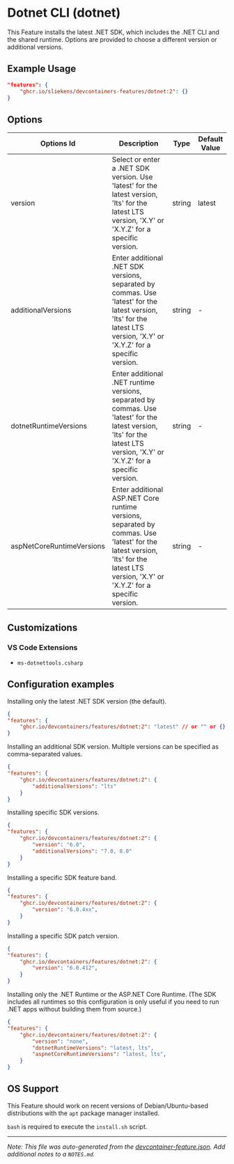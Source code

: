 
# Dotnet CLI (dotnet)

This Feature installs the latest .NET SDK, which includes the .NET CLI and the shared runtime. Options are provided to choose a different version or additional versions.

## Example Usage

```json
"features": {
    "ghcr.io/sliekens/devcontainers-features/dotnet:2": {}
}
```

## Options

| Options Id | Description | Type | Default Value |
|-----|-----|-----|-----|
| version | Select or enter a .NET SDK version. Use 'latest' for the latest version, 'lts' for the latest LTS version, 'X.Y' or 'X.Y.Z' for a specific version. | string | latest |
| additionalVersions | Enter additional .NET SDK versions, separated by commas. Use 'latest' for the latest version, 'lts' for the latest LTS version, 'X.Y' or 'X.Y.Z' for a specific version. | string | - |
| dotnetRuntimeVersions | Enter additional .NET runtime versions, separated by commas. Use 'latest' for the latest version, 'lts' for the latest LTS version, 'X.Y' or 'X.Y.Z' for a specific version. | string | - |
| aspNetCoreRuntimeVersions | Enter additional ASP.NET Core runtime versions, separated by commas. Use 'latest' for the latest version, 'lts' for the latest LTS version, 'X.Y' or 'X.Y.Z' for a specific version. | string | - |

## Customizations

### VS Code Extensions

- `ms-dotnettools.csharp`

## Configuration examples

Installing only the latest .NET SDK version (the default).

``` json
{
"features": {
    "ghcr.io/devcontainers/features/dotnet:2": "latest" // or "" or {}
}
```

Installing an additional SDK version. Multiple versions can be specified as comma-separated values.

``` json
{
"features": {
    "ghcr.io/devcontainers/features/dotnet:2": {
        "additionalVersions": "lts"
    }
}
```

Installing specific SDK versions.

``` json
{
"features": {
    "ghcr.io/devcontainers/features/dotnet:2": {
        "version": "6.0",
        "additionalVersions": "7.0, 8.0"
    }
}
```

Installing a specific SDK feature band.

``` json
{
"features": {
    "ghcr.io/devcontainers/features/dotnet:2": {
        "version": "6.0.4xx",
    }
}
```

Installing a specific SDK patch version.

``` json
{
"features": {
    "ghcr.io/devcontainers/features/dotnet:2": {
        "version": "6.0.412",
    }
}
```

Installing only the .NET Runtime or the ASP.NET Core Runtime. (The SDK includes all runtimes so this configuration is only useful if you need to run .NET apps without building them from source.)

``` json
{
"features": {
    "ghcr.io/devcontainers/features/dotnet:2": {
        "version": "none",
        "dotnetRuntimeVersions": "latest, lts",
        "aspnetCoreRuntimeVersions": "latest, lts",
    }
}
```

## OS Support

This Feature should work on recent versions of Debian/Ubuntu-based distributions with the `apt` package manager installed.

`bash` is required to execute the `install.sh` script.


---

_Note: This file was auto-generated from the [devcontainer-feature.json](https://github.com/sliekens/devcontainers-features/blob/main/src/dotnet/devcontainer-feature.json).  Add additional notes to a `NOTES.md`._
